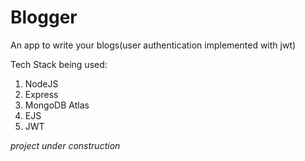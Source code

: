 # Blogger

An app to write your blogs(user authentication implemented with jwt)

Tech Stack being used:
1. NodeJS
2. Express
3. MongoDB Atlas
4. EJS
5. JWT

_project under construction_
